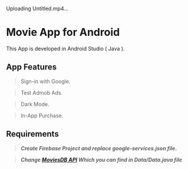 

Uploading Untitled.mp4…

# Movie App for Android
This App is developed in Android Studio ( Java ). 


## App Features

> Sign-in with Google.

> Test Admob Ads.

> Dark Mode.

> In-App Purchase.

## Requirements 

> ***Create Firebase Project and replace google-services.json file.***

> ***Change [MoviesDB API](https://developers.themoviedb.org/3)  Which you can find in Data/Data.java file***
